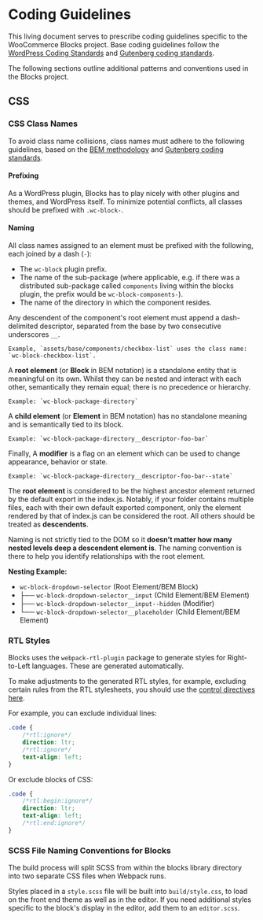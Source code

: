 # Coding Guidelines

This living document serves to prescribe coding guidelines specific to the WooCommerce Blocks project. Base coding guidelines follow the [WordPress Coding Standards](https://make.wordpress.org/core/handbook/best-practices/coding-standards/) and [Gutenberg coding standards](https://developer.wordpress.org/block-editor/contributors/develop/coding-guidelines/).

The following sections outline additional patterns and conventions used in the Blocks project.

## CSS

### CSS Class Names

To avoid class name collisions, class names must adhere to the following guidelines, based on the [BEM methodology](https://en.bem.info/methodology/) and [Gutenberg coding standards](https://developer.wordpress.org/block-editor/contributors/develop/coding-guidelines/).

#### Prefixing

As a WordPress plugin, Blocks has to play nicely with other plugins and themes, and WordPress itself. To minimize potential conflicts, all classes should be prefixed with `.wc-block-`.

#### Naming

All class names assigned to an element must be prefixed with the following, each joined by a dash (`-`):

-   The `wc-block` plugin prefix.
-   The name of the sub-package (where applicable, e.g. if there was a distributed sub-package called `components` living within the blocks plugin, the prefix would be `wc-block-components-`).
-   The name of the directory in which the component resides.

Any descendent of the component's root element must append a dash-delimited descriptor, separated from the base by two consecutive underscores `__`.

    Example, `assets/base/components/checkbox-list` uses the class name: `wc-block-checkbox-list`.

A **root element** (or **Block** in BEM notation) is a standalone entity that is meaningful on its own. Whilst they can be nested and interact with each other, semantically they remain equal; there is no precedence or hierarchy.

    Example: `wc-block-package-directory`

A **child element** (or **Element** in BEM notation) has no standalone meaning and is semantically tied to its block.

    Example: `wc-block-package-directory__descriptor-foo-bar`

Finally, A **modifier** is a flag on an element which can be used to change appearance, behavior or state.

    Example: `wc-block-package-directory__descriptor-foo-bar--state`

The **root element** is considered to be the highest ancestor element returned by the default export in the index.js. Notably, if your folder contains multiple files, each with their own default exported component, only the element rendered by that of index.js can be considered the root. All others should be treated as **descendents**.

Naming is not strictly tied to the DOM so it **doesn’t matter how many nested levels deep a descendent element is**. The naming convention is there to help you identify relationships with the root element.

**Nesting Example:**

-   `wc-block-dropdown-selector` (Root Element/BEM Block)
-   ├── `wc-block-dropdown-selector__input` (Child Element/BEM Element)
-   ├── `wc-block-dropdown-selector__input--hidden` (Modifier)
-   └── `wc-block-dropdown-selector__placeholder` (Child Element/BEM Element)

### RTL Styles

Blocks uses the `webpack-rtl-plugin` package to generate styles for Right-to-Left languages. These are generated automatically.

To make adjustments to the generated RTL styles, for example, excluding certain rules from the RTL stylesheets, you should use the [control directives here](https://rtlcss.com/learn/usage-guide/control-directives/index.html).

For example, you can exclude individual lines:

```css
.code {
	/*rtl:ignore*/
	direction: ltr;
	/*rtl:ignore*/
	text-align: left;
}
```

Or exclude blocks of CSS:

```css
.code {
	/*rtl:begin:ignore*/
	direction: ltr;
	text-align: left;
	/*rtl:end:ignore*/
}
```

### SCSS File Naming Conventions for Blocks

The build process will split SCSS from within the blocks library directory into two separate CSS files when Webpack runs.

Styles placed in a `style.scss` file will be built into `build/style.css`, to load on the front end theme as well as in the editor. If you need additional styles specific to the block's display in the editor, add them to an `editor.scss`.

